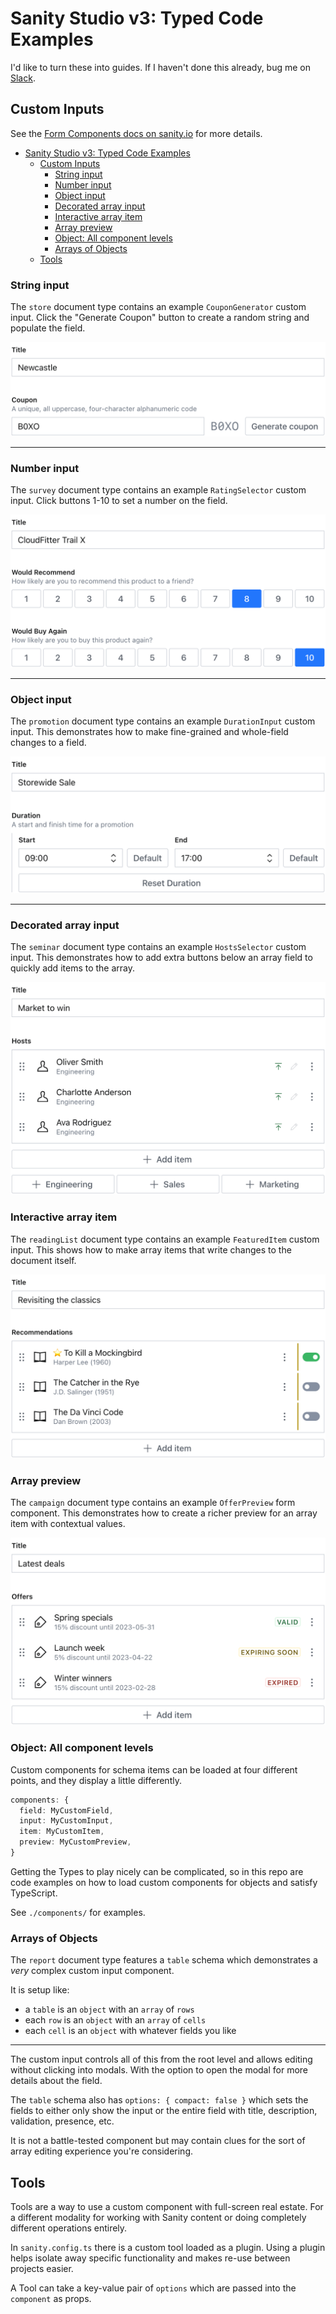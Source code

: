 # Sanity Studio v3: Typed Code Examples

I'd like to turn these into guides. If I haven't done this already, bug me on [Slack](https://slack.sanity.io/).

## Custom Inputs

See the [Form Components docs on sanity.io](https://www.sanity.io/docs/form-components-reference) for more details.

- [Sanity Studio v3: Typed Code Examples](#sanity-studio-v3-typed-code-examples)
  - [Custom Inputs](#custom-inputs)
    - [String input](#string-input)
    - [Number input](#number-input)
    - [Object input](#object-input)
    - [Decorated array input](#decorated-array-input)
    - [Interactive array item](#interactive-array-item)
    - [Array preview](#array-preview)
    - [Object: All component levels](#object-all-component-levels)
    - [Arrays of Objects](#arrays-of-objects)
  - [Tools](#tools)

### String input

The `store` document type contains an example `CouponGenerator` custom input. Click the "Generate Coupon" button to create a random string and populate the field.

![Coupon Generator custom string input](img/coupon-generator.png)

---

### Number input

The `survey` document type contains an example `RatingSelector` custom input. Click buttons 1-10 to set a number on the field.

![Rating Selector custom number input](img/rating-selector.png)

---

### Object input

The `promotion` document type contains an example `DurationInput` custom input. This demonstrates how to make fine-grained and whole-field changes to a field.

![Duration Input custom object input](img/duration-input.png)

---

### Decorated array input

The `seminar` document type contains an example `HostsSelector` custom input. This demonstrates how to add extra buttons below an array field to quickly add items to the array.

![Hosts Selector custom array input](img/hosts-selector.png)

### Interactive array item

The `readingList` document type contains an example `FeaturedItem` custom input. This shows how to make array items that write changes to the document itself.

![Featured Item custom array item](img/featured-item.png)

### Array preview

The `campaign` document type contains an example `OfferPreview` form component. This demonstrates how to create a richer preview for an array item with contextual values.

![Offer Preview custom array preview](img/offer-preview.png)

### Object: All component levels

Custom components for schema items can be loaded at four different points, and they display a little differently.

```ts
components: {
  field: MyCustomField,
  input: MyCustomInput,
  item: MyCustomItem,
  preview: MyCustomPreview,
}
```

Getting the Types to play nicely can be complicated, so in this repo are code examples on how to load custom components for objects and satisfy TypeScript.

See `./components/` for examples.

### Arrays of Objects

The `report` document type features a `table` schema which demonstrates a _very_ complex custom input component.

It is setup like:

- a `table` is an `object` with an `array` of `rows`
- each `row` is an `object` with an `array` of `cells`
- each `cell` is an `object` with whatever fields you like

---

The custom input controls all of this from the root level and allows editing without clicking into modals. With the option to open the modal for more details about the field.

The `table` schema also has `options: { compact: false }` which sets the fields to either only show the input or the entire field with title, description, validation, presence, etc.

It is not a battle-tested component but may contain clues for the sort of array editing experience you're considering.

## Tools

Tools are a way to use a custom component with full-screen real estate. For a different modality for working with Sanity content or doing completely different operations entirely.

In `sanity.config.ts` there is a custom tool loaded as a plugin. Using a plugin helps isolate away specific functionality and makes re-use between projects easier.

A Tool can take a key-value pair of `options` which are passed into the `component` as props.
